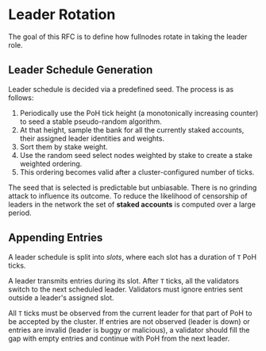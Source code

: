 # Leader Rotation

The goal of this RFC is to define how fullnodes rotate in taking the leader role.

## Leader Schedule Generation

Leader schedule is decided via a predefined seed.  The process is as follows:

1. Periodically use the PoH tick height (a monotonically increasing counter) to seed a stable pseudo-random algorithm.
2. At that height, sample the bank for all the currently staked accounts, their assigned leader identities and weights.
3. Sort them by stake weight.
4. Use the random seed select nodes weighted by stake to create a stake weighted ordering.
5. This ordering becomes valid after a cluster-configured number of ticks.

The seed that is selected is predictable but unbiasable.  There is no grinding attack to influence its outcome.  To reduce the likelihood of censorship of leaders in the network the set of **staked accounts** is computed over a large period.

## Appending Entries

A leader schedule is split into *slots*, where each slot has a duration of `T` PoH ticks.

A leader transmits entries during its slot.  After `T` ticks, all the validators switch to the next scheduled leader. Validators must ignore entries sent outside a leader's assigned slot.

All `T` ticks must be observed from the current leader for that part of PoH to be accepted by the cluster.  If entries are not observed (leader is down) or entries are invalid (leader is buggy or malicious), a validator should fill the gap with empty entries and continue with PoH from the next leader.
